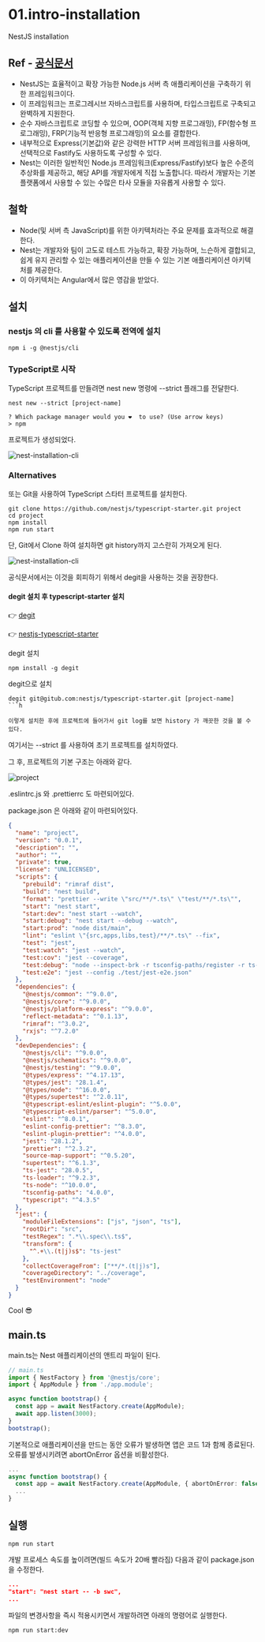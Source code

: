 # 01.intro-installation

NestJS installation

## Ref - [공식문서](https://docs.nestjs.com/)

- NestJS는 효율적이고 확장 가능한 Node.js 서버 측 애플리케이션을 구축하기 위한 프레임워크이다.
- 이 프레임워크는 프로그레시브 자바스크립트를 사용하며, 타입스크립트로 구축되고 완벽하게 지원한다.
- 순수 자바스크립트로 코딩할 수 있으며, OOP(객체 지향 프로그래밍), FP(함수형 프로그래밍),
  FRP(기능적 반응형 프로그래밍)의 요소를 결합한다.
- 내부적으로 Express(기본값)와 같은 강력한 HTTP 서버 프레임워크를 사용하며, 선택적으로 Fastify도
  사용하도록 구성할 수 있다.
- Nest는 이러한 일반적인 Node.js 프레임워크(Express/Fastify)보다 높은 수준의 추상화를 제공하고,
  해당 API를 개발자에게 직접 노출합니다. 따라서 개발자는 기본 플랫폼에서 사용할 수 있는 수많은 타사
  모듈을 자유롭게 사용할 수 있다.

## 철학

- Node(및 서버 측 JavaScript)를 위한 아키텍처라는 주요 문제를 효과적으로 해결한다.
- Nest는 개발자와 팀이 고도로 테스트 가능하고, 확장 가능하며, 느슨하게 결합되고, 쉽게 유지 관리할 수 있는
  애플리케이션을 만들 수 있는 기본 애플리케이션 아키텍처를 제공한다.
- 이 아키텍처는 Angular에서 많은 영감을 받았다.

## 설치

### nestjs 의 cli 를 사용할 수 있도록 전역에 설치

```shell
npm i -g @nestjs/cli
```

### TypeScript로 시작

TypeScript 프로젝트를 만들려면 nest new 명령에 --strict 플래그를 전달한다.

```shell
nest new --strict [project-name]
```

```shell
? Which package manager would you ❤️  to use? (Use arrow keys)
> npm
```

프로젝트가 생성되었다.

![nest-installation-cli](./assets/nest-install-cli.png)

### Alternatives

또는 Git을 사용하여 TypeScript 스타터 프로젝트를 설치한다.

```shell
git clone https://github.com/nestjs/typescript-starter.git project
cd project
npm install
npm run start
```

단, Git에서 Clone 하여 설치하면 git history까지 고스란히 가져오게 된다.

![nest-installation-cli](./assets/nest-starter-git-history.png)

공식문서에서는 이것을 회피하기 위해서 degit을 사용하는 것을 권장한다.

#### degit 설치 후 typescript-starter 설치

👉 [degit](https://github.com/Rich-Harris/degit)

👉 [nestjs-typescript-starter](https://github.com/nestjs/typescript-starter)

degit 설치

```shell
npm install -g degit
```

degit으로 설치

````shell
degit git@gitub.com:nestjs/typescript-starter.git [project-name]
```h

이렇게 설치한 후에 프로젝트에 들어가서 git log를 보면 history 가 깨끗한 것을 볼 수 있다.
````

여기서는 --strict 를 사용하여 초기 프로젝트를 설치하였다.

그 후, 프로젝트의 기본 구조는 아래와 같다.

![project](./assets/nest-project.png)

.eslintrc.js 와 .prettierrc 도 마련되어있다.

package.json 은 아래와 같이 마련되어있다.

```json
{
  "name": "project",
  "version": "0.0.1",
  "description": "",
  "author": "",
  "private": true,
  "license": "UNLICENSED",
  "scripts": {
    "prebuild": "rimraf dist",
    "build": "nest build",
    "format": "prettier --write \"src/**/*.ts\" \"test/**/*.ts\"",
    "start": "nest start",
    "start:dev": "nest start --watch",
    "start:debug": "nest start --debug --watch",
    "start:prod": "node dist/main",
    "lint": "eslint \"{src,apps,libs,test}/**/*.ts\" --fix",
    "test": "jest",
    "test:watch": "jest --watch",
    "test:cov": "jest --coverage",
    "test:debug": "node --inspect-brk -r tsconfig-paths/register -r ts-node/register node_modules/.bin/jest --runInBand",
    "test:e2e": "jest --config ./test/jest-e2e.json"
  },
  "dependencies": {
    "@nestjs/common": "^9.0.0",
    "@nestjs/core": "^9.0.0",
    "@nestjs/platform-express": "^9.0.0",
    "reflect-metadata": "^0.1.13",
    "rimraf": "^3.0.2",
    "rxjs": "^7.2.0"
  },
  "devDependencies": {
    "@nestjs/cli": "^9.0.0",
    "@nestjs/schematics": "^9.0.0",
    "@nestjs/testing": "^9.0.0",
    "@types/express": "^4.17.13",
    "@types/jest": "28.1.4",
    "@types/node": "^16.0.0",
    "@types/supertest": "^2.0.11",
    "@typescript-eslint/eslint-plugin": "^5.0.0",
    "@typescript-eslint/parser": "^5.0.0",
    "eslint": "^8.0.1",
    "eslint-config-prettier": "^8.3.0",
    "eslint-plugin-prettier": "^4.0.0",
    "jest": "28.1.2",
    "prettier": "^2.3.2",
    "source-map-support": "^0.5.20",
    "supertest": "^6.1.3",
    "ts-jest": "28.0.5",
    "ts-loader": "^9.2.3",
    "ts-node": "^10.0.0",
    "tsconfig-paths": "4.0.0",
    "typescript": "^4.3.5"
  },
  "jest": {
    "moduleFileExtensions": ["js", "json", "ts"],
    "rootDir": "src",
    "testRegex": ".*\\.spec\\.ts$",
    "transform": {
      "^.+\\.(t|j)s$": "ts-jest"
    },
    "collectCoverageFrom": ["**/*.(t|j)s"],
    "coverageDirectory": "../coverage",
    "testEnvironment": "node"
  }
}
```

Cool 😎

## main.ts

main.ts는 Nest 애플리케이션의 앤트리 파일이 된다.

```ts
// main.ts
import { NestFactory } from '@nestjs/core';
import { AppModule } from './app.module';

async function bootstrap() {
  const app = await NestFactory.create(AppModule);
  await app.listen(3000);
}
bootstrap();
```

기본적으로 애플리케이션을 만드는 동안 오류가 발생하면 앱은 코드 1과 함께 종료된다. 오류를 발생시키려면
abortOnError 옵션을 비활성한다.

```ts
...
async function bootstrap() {
  const app = await NestFactory.create(AppModule, { abortOnError: false });
  ...
}
```

## 실행

```shell
npm run start
```

개발 프로세스 속도를 높이려면(빌드 속도가 20배 빨라짐) 다음과 같이 package.json을 수정한다.

```json
...
"start": "nest start -- -b swc",
...
```

파일의 변경사항을 즉시 적용시키면서 개발하려면 아래의 명령어로 실행한다.

```shell
npm run start:dev
```
